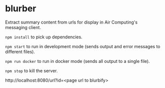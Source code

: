 # blurber
Extract summary content from urls for display in Air Computing's messaging client.

`npm install` to pick up dependencies.

`npm start` to run in development mode (sends output and error messages to different files).

`npm run docker` to run in docker mode (sends all output to a single file).

`npm stop` to kill the server.

http://localhost:8080/url?id=<page url to blurbify\>